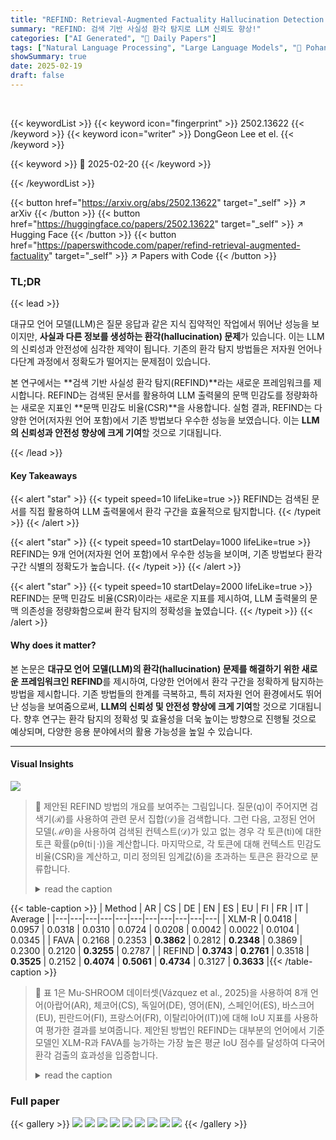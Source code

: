 ```yaml
---
title: "REFIND: Retrieval-Augmented Factuality Hallucination Detection in Large Language Models"
summary: "REFIND: 검색 기반 사실성 환각 탐지로 LLM 신뢰도 향상!"
categories: ["AI Generated", "🤗 Daily Papers"]
tags: ["Natural Language Processing", "Large Language Models", "🏢 Pohang University of Science and Technology",]
showSummary: true
date: 2025-02-19
draft: false
---
```


<br>

{{< keywordList >}}
{{< keyword icon="fingerprint" >}} 2502.13622 {{< /keyword >}}
{{< keyword icon="writer" >}} DongGeon Lee et el. {{< /keyword >}}
 
{{< keyword >}} 🤗 2025-02-20 {{< /keyword >}}
 
{{< /keywordList >}}

{{< button href="https://arxiv.org/abs/2502.13622" target="_self" >}}
↗ arXiv
{{< /button >}}
{{< button href="https://huggingface.co/papers/2502.13622" target="_self" >}}
↗ Hugging Face
{{< /button >}}
{{< button href="https://paperswithcode.com/paper/refind-retrieval-augmented-factuality" target="_self" >}}
↗ Papers with Code
{{< /button >}}




### TL;DR


{{< lead >}}

대규모 언어 모델(LLM)은 질문 응답과 같은 지식 집약적인 작업에서 뛰어난 성능을 보이지만, **사실과 다른 정보를 생성하는 환각(hallucination) 문제**가 있습니다. 이는 LLM의 신뢰성과 안전성에 심각한 제약이 됩니다.  기존의 환각 탐지 방법들은 저자원 언어나 다단계 과정에서 정확도가 떨어지는 문제점이 있습니다.

본 연구에서는 **검색 기반 사실성 환각 탐지(REFIND)**라는 새로운 프레임워크를 제시합니다. REFIND는 검색된 문서를 활용하여 LLM 출력물의 문맥 민감도를 정량화하는 새로운 지표인 **문맥 민감도 비율(CSR)**을 사용합니다.  실험 결과, REFIND는 다양한 언어(저자원 언어 포함)에서 기존 방법보다 우수한 성능을 보였습니다.  이는 **LLM의 신뢰성과 안전성 향상에 크게 기여**할 것으로 기대됩니다.

{{< /lead >}}


#### Key Takeaways

{{< alert "star" >}}
{{< typeit speed=10 lifeLike=true >}} REFIND는 검색된 문서를 직접 활용하여 LLM 출력물에서 환각 구간을 효율적으로 탐지합니다. {{< /typeit >}}
{{< /alert >}}

{{< alert "star" >}}
{{< typeit speed=10 startDelay=1000 lifeLike=true >}} REFIND는 9개 언어(저자원 언어 포함)에서 우수한 성능을 보이며, 기존 방법보다 환각 구간 식별의 정확도가 높습니다. {{< /typeit >}}
{{< /alert >}}

{{< alert "star" >}}
{{< typeit speed=10 startDelay=2000 lifeLike=true >}} REFIND는 문맥 민감도 비율(CSR)이라는 새로운 지표를 제시하여, LLM 출력물의 문맥 의존성을 정량화함으로써 환각 탐지의 정확성을 높였습니다. {{< /typeit >}}
{{< /alert >}}

#### Why does it matter?
본 논문은 **대규모 언어 모델(LLM)의 환각(hallucination) 문제를 해결하기 위한 새로운 프레임워크인 REFIND**를 제시하여, 다양한 언어에서 환각 구간을 정확하게 탐지하는 방법을 제시합니다.  기존 방법들의 한계를 극복하고, 특히 저자원 언어 환경에서도 뛰어난 성능을 보여줌으로써, **LLM의 신뢰성 및 안전성 향상에 크게 기여**할 것으로 기대됩니다.  향후 연구는 환각 탐지의 정확성 및 효율성을 더욱 높이는 방향으로 진행될 것으로 예상되며, 다양한 응용 분야에서의 활용 가능성을 높일 수 있습니다.

------
#### Visual Insights



![](https://arxiv.org/html/2502.13622/x1.png)

> 🔼 제안된 REFIND 방법의 개요를 보여주는 그림입니다. 질문(q)이 주어지면 검색기(ℛ)를 사용하여 관련 문서 집합(𝒟)을 검색합니다. 그런 다음, 고정된 언어 모델(ℳθ)을 사용하여 검색된 컨텍스트(𝒟)가 있고 없는 경우 각 토큰(ti)에 대한 토큰 확률(pθ(ti∣⋅))을 계산합니다. 마지막으로, 각 토큰에 대해 컨텍스트 민감도 비율(CSR)을 계산하고, 미리 정의된 임계값(δ)을 초과하는 토큰은 환각으로 분류합니다.
> <details>
> <summary>read the caption</summary>
> Figure 1:  An overview of the proposed REFIND method. (1) Given a question q𝑞qitalic_q, a set of relevant documents 𝒟𝒟\mathcal{D}caligraphic_D is retrieved using a retriever ℛℛ\mathcal{R}caligraphic_R. (2) A frozen language model ℳθsubscriptℳ𝜃\mathcal{M}_{\theta}caligraphic_M start_POSTSUBSCRIPT italic_θ end_POSTSUBSCRIPT computes token probabilities pθ⁢(ti∣⋅)subscript𝑝𝜃conditionalsubscript𝑡𝑖⋅p_{\theta}(t_{i}\mid\cdot)italic_p start_POSTSUBSCRIPT italic_θ end_POSTSUBSCRIPT ( italic_t start_POSTSUBSCRIPT italic_i end_POSTSUBSCRIPT ∣ ⋅ ) for each token tisubscript𝑡𝑖t_{i}italic_t start_POSTSUBSCRIPT italic_i end_POSTSUBSCRIPT, with and without the retrieved context 𝒟𝒟\mathcal{D}caligraphic_D. (3) The Context Sensitivity Ratio (CSR) is calculated for each token tisubscript𝑡𝑖t_{i}italic_t start_POSTSUBSCRIPT italic_i end_POSTSUBSCRIPT. Tokens with the CSR exceeding a predefined threshold δ𝛿\deltaitalic_δ are classified as hallucinations.
> </details>





{{< table-caption >}}
| Method | AR | CS | DE | EN | ES | EU | FI | FR | IT | Average |
|---|---|---|---|---|---|---|---|---|---|---|
| XLM-R | 0.0418 | 0.0957 | 0.0318 | 0.0310 | 0.0724 | 0.0208 | 0.0042 | 0.0022 | 0.0104 | 0.0345 |
| FAVA | 0.2168 | 0.2353 | **0.3862** | 0.2812 | **0.2348** | 0.3869 | 0.2300 | 0.2120 | **0.3255** | 0.2787 |
| REFIND | **0.3743** | **0.2761** | 0.3518 | **0.3525** | 0.2152 | **0.4074** | **0.5061** | **0.4734** | 0.3127 | **0.3633** |{{< /table-caption >}}

> 🔼 표 1은 Mu-SHROOM 데이터셋(Vázquez et al., 2025)을 사용하여 8개 언어(아랍어(AR), 체코어(CS), 독일어(DE), 영어(EN), 스페인어(ES), 바스크어(EU), 핀란드어(FI), 프랑스어(FR), 이탈리아어(IT))에 대해 IoU 지표를 사용하여 평가한 결과를 보여줍니다. 제안된 방법인 REFIND는 대부분의 언어에서 기준 모델인 XLM-R과 FAVA를 능가하는 가장 높은 평균 IoU 점수를 달성하여 다국어 환각 검출의 효과성을 입증합니다.
> <details>
> <summary>read the caption</summary>
> Table 1:  Evaluation results on the Mu-SHROOM dataset Vázquez et al. (2025) using the IoU metric across eight languages: Arabic (AR), Czech (CS), German (DE), English (EN), Spanish (ES), Basque (EU), Finnish (FI), French (FR), and Italian (IT). The proposed method, REFIND, achieves the highest average IoU score, outperforming the baselines XLM-R and FAVA in most languages, demonstrating its effectiveness for multilingual hallucination detection.
> </details>





### Full paper

{{< gallery >}}
<img src="paper_images/1.png" class="grid-w50 md:grid-w33 xl:grid-w25" />
<img src="paper_images/2.png" class="grid-w50 md:grid-w33 xl:grid-w25" />
<img src="paper_images/3.png" class="grid-w50 md:grid-w33 xl:grid-w25" />
<img src="paper_images/4.png" class="grid-w50 md:grid-w33 xl:grid-w25" />
<img src="paper_images/5.png" class="grid-w50 md:grid-w33 xl:grid-w25" />
<img src="paper_images/6.png" class="grid-w50 md:grid-w33 xl:grid-w25" />
<img src="paper_images/7.png" class="grid-w50 md:grid-w33 xl:grid-w25" />
<img src="paper_images/8.png" class="grid-w50 md:grid-w33 xl:grid-w25" />
<img src="paper_images/9.png" class="grid-w50 md:grid-w33 xl:grid-w25" />
{{< /gallery >}}
